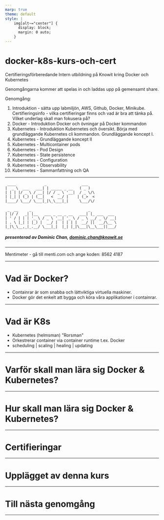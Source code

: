 ```yaml
---
marp: true
theme: default
style: |
    img[alt~="center"] {
      display: block;
      margin: 0 auto;
    }
---
```



# docker-k8s-kurs-och-cert
Certifieringsförberedande Intern utbildning på Knowit kring Docker och Kubernetes

Genomgångarna kommer att spelas in och laddas upp på gemensamt share.

Genomgång:

1. Introduktion - sätta upp labmiljön, AWS, Github, Docker, Minikube. 
   Certifieringsinfo - vilka certifieringar finns och vad är bra att tänka på. Vilket underlag skall man fokusera på?
2. Docker - Introduktion Docker och övningar på Docker kommandon
3. Kubernetes - Introduktion Kubernetes och översikt. Börja med grundläggande Kubernetes cli kommandon. Grundläggande koncept I.
4. Kubernetes - Grundläggande koncept II
5. Kubernetes - Multicontainer pods
6. Kubernetes - Pod Design
7. Kubernetes - State persistence
8. Kubernetes - Configuration
9. Kubernetes - Observability
10. Kubernetes - Sammanfattning och QA


---

```
 ____             _                ___   
|  _ \  ___   ___| | _____ _ __   ( _ )  
| | | |/ _ \ / __| |/ / _ \ '__|  / _ \/\
| |_| | (_) | (__|   <  __/ |    | (_>  <
|____/ \___/ \___|_|\_\___|_|     \___/\/
                                         
 _  __     _                          _            
| |/ /   _| |__   ___ _ __ _ __   ___| |_ ___  ___ 
| ' / | | | '_ \ / _ \ '__| '_ \ / _ \ __/ _ \/ __|
| . \ |_| | |_) |  __/ |  | | | |  __/ ||  __/\__ \
|_|\_\__,_|_.__/ \___|_|  |_| |_|\___|\__\___||___/

```
##### presenterad av Dominic Chan, dominic.chan@knowit.se

---

Mentimeter - gå till menti.com och ange koden: 8562 4187

---

# Vad är Docker?

- Containrar är som snabba och lättviktiga virtuella maskiner.
- Docker gör det enkelt att bygga och köra våra applikationer i containrar.

---

# Vad är K8s

- Kubernetes (helmsman) "Rorsman" 
- Orkestrerar container via container runtime t.ex. Docker
- scheduling | scaling | healing | updating

---

# Varför skall man lära sig Docker & Kubernetes?




---

# Hur skall man lära sig Docker & Kubernetes?




---

# Certifieringar




---

# Upplägget av denna kurs






---

# Till nästa genomgång





---




